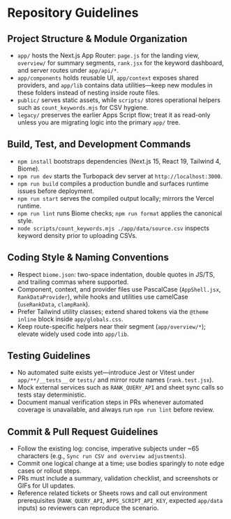 # Repository Guidelines

## Project Structure & Module Organization
- `app/` hosts the Next.js App Router: `page.js` for the landing view, `overview/` for summary segments, `rank.jsx` for the keyword dashboard, and server routes under `app/api/*`.
- `app/components` holds reusable UI, `app/context` exposes shared providers, and `app/lib` contains data utilities—keep new modules in these folders instead of nesting inside route files.
- `public/` serves static assets, while `scripts/` stores operational helpers such as `count_keywords.mjs` for CSV hygiene.
- `legacy/` preserves the earlier Apps Script flow; treat it as read-only unless you are migrating logic into the primary `app/` tree.

## Build, Test, and Development Commands
- `npm install` bootstraps dependencies (Next.js 15, React 19, Tailwind 4, Biome).
- `npm run dev` starts the Turbopack dev server at `http://localhost:3000`.
- `npm run build` compiles a production bundle and surfaces runtime issues before deployment.
- `npm run start` serves the compiled output locally; mirrors the Vercel runtime.
- `npm run lint` runs Biome checks; `npm run format` applies the canonical style.
- `node scripts/count_keywords.mjs ./app/data/source.csv` inspects keyword density prior to uploading CSVs.

## Coding Style & Naming Conventions
- Respect `biome.json`: two-space indentation, double quotes in JS/TS, and trailing commas where supported.
- Component, context, and provider files use PascalCase (`AppShell.jsx`, `RankDataProvider`), while hooks and utilities use camelCase (`useRankData`, `clampRank`).
- Prefer Tailwind utility classes; extend shared tokens via the `@theme inline` block inside `app/globals.css`.
- Keep route-specific helpers near their segment (`app/overview/*`); elevate widely used code into `app/lib`.

## Testing Guidelines
- No automated suite exists yet—introduce Jest or Vitest under `app/**/__tests__` or `tests/` and mirror route names (`rank.test.jsx`).
- Mock external services such as `RANK_QUERY_API` and sheet sync calls so tests stay deterministic.
- Document manual verification steps in PRs whenever automated coverage is unavailable, and always run `npm run lint` before review.

## Commit & Pull Request Guidelines
- Follow the existing log: concise, imperative subjects under ~65 characters (e.g., `Sync run CSV and overview adjustments`).
- Commit one logical change at a time; use bodies sparingly to note edge cases or rollout steps.
- PRs must include a summary, validation checklist, and screenshots or GIFs for UI updates.
- Reference related tickets or Sheets rows and call out environment prerequisites (`RANK_QUERY_API`, `APPS_SCRIPT_API_KEY`, expected `app/data` inputs) so reviewers can reproduce the scenario.
